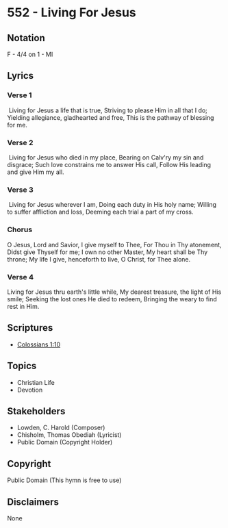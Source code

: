 # 552 - Living For Jesus

## Notation

F - 4/4 on 1 - MI

## Lyrics

### Verse 1

 Living for Jesus a life that is true, Striving to please Him in all that I do; Yielding allegiance, gladhearted and free, This is the pathway of blessing for me. 

### Verse 2

 Living for Jesus who died in my place, Bearing on Calv'ry my sin and disgrace; Such love constrains me to answer His call, Follow His leading and give Him my all. 

### Verse 3

 Living for Jesus wherever I am, Doing each duty in His holy name; Willing to suffer affliction and loss, Deeming each trial a part of my cross.

### Chorus

O Jesus, Lord and Savior, I give myself to Thee, For Thou in Thy atonement, Didst give Thyself for me; I own no other Master, My heart shall be Thy throne; My life I give, henceforth to live, O Christ, for Thee alone. 

### Verse 4

Living for Jesus thru earth's little while, My dearest treasure, the light of His smile; Seeking the lost ones He died to redeem, Bringing the weary to find rest in Him. 


## Scriptures

- [Colossians 1:10](https://www.biblegateway.com/passage/?search=Colossians%201%3A10)

## Topics

- Christian Life
- Devotion

## Stakeholders

- Lowden, C. Harold (Composer)
- Chisholm, Thomas Obediah (Lyricist)
- Public Domain (Copyright Holder)

## Copyright

Public Domain
(This hymn is free to use)

## Disclaimers

None

